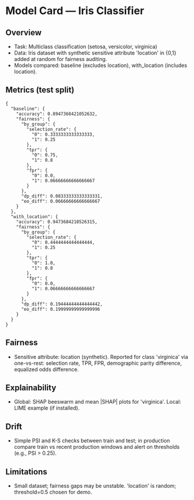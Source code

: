 # Model Card — Iris Classifier

## Overview
- Task: Multiclass classification (setosa, versicolor, virginica)
- Data: Iris dataset with synthetic sensitive attribute 'location' in {0,1} added at random for fairness auditing.
- Models compared: baseline (excludes location), with_location (includes location).

## Metrics (test split)
```
{
  "baseline": {
    "accuracy": 0.8947368421052632,
    "fairness": {
      "by_group": {
        "selection_rate": {
          "0": 0.3333333333333333,
          "1": 0.25
        },
        "tpr": {
          "0": 0.75,
          "1": 0.8
        },
        "fpr": {
          "0": 0.0,
          "1": 0.06666666666666667
        }
      },
      "dp_diff": 0.08333333333333331,
      "eo_diff": 0.06666666666666667
    }
  },
  "with_location": {
    "accuracy": 0.9473684210526315,
    "fairness": {
      "by_group": {
        "selection_rate": {
          "0": 0.4444444444444444,
          "1": 0.25
        },
        "tpr": {
          "0": 1.0,
          "1": 0.8
        },
        "fpr": {
          "0": 0.0,
          "1": 0.06666666666666667
        }
      },
      "dp_diff": 0.19444444444444442,
      "eo_diff": 0.19999999999999996
    }
  }
}
```

## Fairness
- Sensitive attribute: location (synthetic). Reported for class 'virginica' via one-vs-rest: selection rate, TPR, FPR, demographic parity difference, equalized odds difference.

## Explainability
- Global: SHAP beeswarm and mean |SHAP| plots for 'virginica'. Local: LIME example (if installed).

## Drift
- Simple PSI and K-S checks between train and test; in production compare train vs recent production windows and alert on thresholds (e.g., PSI > 0.25).

## Limitations
- Small dataset; fairness gaps may be unstable. 'location' is random; threshold=0.5 chosen for demo.